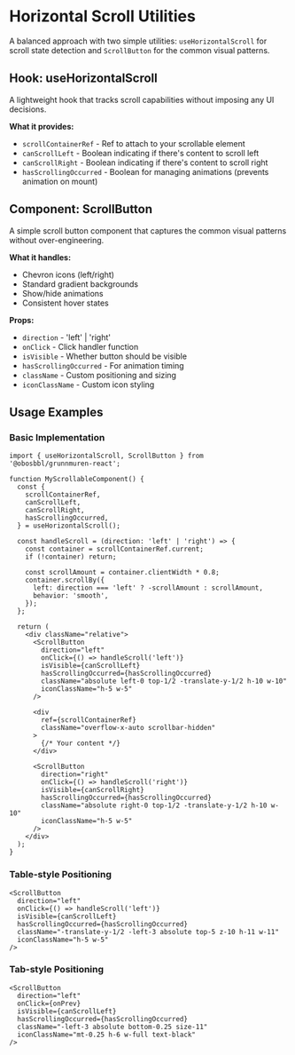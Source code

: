 # Horizontal Scroll Utilities

A balanced approach with two simple utilities: `useHorizontalScroll` for scroll state detection and `ScrollButton` for the common visual patterns.

## Hook: useHorizontalScroll

A lightweight hook that tracks scroll capabilities without imposing any UI decisions.

**What it provides:**
- `scrollContainerRef` - Ref to attach to your scrollable element
- `canScrollLeft` - Boolean indicating if there's content to scroll left
- `canScrollRight` - Boolean indicating if there's content to scroll right  
- `hasScrollingOccurred` - Boolean for managing animations (prevents animation on mount)

## Component: ScrollButton

A simple scroll button component that captures the common visual patterns without over-engineering.

**What it handles:**
- Chevron icons (left/right)
- Standard gradient backgrounds
- Show/hide animations
- Consistent hover states

**Props:**
- `direction` - 'left' | 'right'
- `onClick` - Click handler function
- `isVisible` - Whether button should be visible
- `hasScrollingOccurred` - For animation timing
- `className` - Custom positioning and sizing
- `iconClassName` - Custom icon styling

## Usage Examples

### Basic Implementation
```tsx
import { useHorizontalScroll, ScrollButton } from '@obosbbl/grunnmuren-react';

function MyScrollableComponent() {
  const {
    scrollContainerRef,
    canScrollLeft,
    canScrollRight,
    hasScrollingOccurred,
  } = useHorizontalScroll();

  const handleScroll = (direction: 'left' | 'right') => {
    const container = scrollContainerRef.current;
    if (!container) return;
    
    const scrollAmount = container.clientWidth * 0.8;
    container.scrollBy({
      left: direction === 'left' ? -scrollAmount : scrollAmount,
      behavior: 'smooth',
    });
  };

  return (
    <div className="relative">
      <ScrollButton
        direction="left"
        onClick={() => handleScroll('left')}
        isVisible={canScrollLeft}
        hasScrollingOccurred={hasScrollingOccurred}
        className="absolute left-0 top-1/2 -translate-y-1/2 h-10 w-10"
        iconClassName="h-5 w-5"
      />
      
      <div
        ref={scrollContainerRef}
        className="overflow-x-auto scrollbar-hidden"
      >
        {/* Your content */}
      </div>
      
      <ScrollButton
        direction="right"
        onClick={() => handleScroll('right')}
        isVisible={canScrollRight}
        hasScrollingOccurred={hasScrollingOccurred}
        className="absolute right-0 top-1/2 -translate-y-1/2 h-10 w-10"
        iconClassName="h-5 w-5"
      />
    </div>
  );
}
```

### Table-style Positioning
```tsx
<ScrollButton
  direction="left"
  onClick={() => handleScroll('left')}
  isVisible={canScrollLeft}
  hasScrollingOccurred={hasScrollingOccurred}
  className="-translate-y-1/2 -left-3 absolute top-5 z-10 h-11 w-11"
  iconClassName="h-5 w-5"
/>
```

### Tab-style Positioning
```tsx
<ScrollButton
  direction="left"
  onClick={onPrev}
  isVisible={canScrollLeft}
  hasScrollingOccurred={hasScrollingOccurred}
  className="-left-3 absolute bottom-0.25 size-11"
  iconClassName="mt-0.25 h-6 w-full text-black"
/>
```
